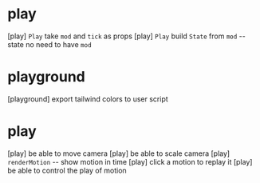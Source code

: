 # play

[play] `Play` take `mod` and `tick` as props
[play] `Play` build `State` from `mod` -- state no need to have `mod`

# playground

[playground] export tailwind colors to user script

# play

[play] be able to move camera
[play] be able to scale camera
[play] `renderMotion` -- show motion in time
[play] click a motion to replay it
[play] be able to control the play of motion
